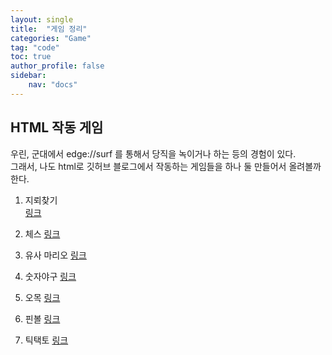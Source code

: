 ```yaml
---
layout: single
title:  "게임 정리"
categories: "Game"
tag: "code"
toc: true
author_profile: false
sidebar:
    nav: "docs"
---
```


## HTML 작동 게임
우린, 군대에서 edge://surf 를 통해서 당직을 녹이거나 하는 등의 경험이 있다.  
그래서, 나도 html로 깃허브 블로그에서 작동하는 게임들을 하나 둘 만들어서 올려볼까 한다.  

1. 지뢰찾기  
[링크](https://gihak111.github.io/game/MineSweeper.html)  

2. 체스
[링크](https://gihak111.github.io/game/chess.html)  

3. 유사 마리오
[링크](https://gihak111.github.io/game/mario2d.html)  

4. 숫자야구
[링크](https://gihak111.github.io/game/number_baseboll.html)  

5. 오목
[링크](https://gihak111.github.io/game/omok.html)  

6. 핀볼
[링크](https://gihak111.github.io/game/pinball.html)  

7. 틱택토
[링크](https://gihak111.github.io/game/tictactoe.html)  
